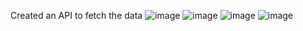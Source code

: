 Created an API to fetch the data
![image](https://github.com/nancy-gupta25/Train_ticket_management/assets/61631998/63c6d666-143b-4ea7-aa4e-f39595790021)
![image](https://github.com/nancy-gupta25/Train_ticket_management/assets/61631998/c860c3a9-1378-45e1-b547-7616447a0e0e)
![image](https://github.com/nancy-gupta25/Train_ticket_management/assets/61631998/851c8e14-088d-444b-aee9-11445a79a95d)
![image](https://github.com/nancy-gupta25/Train_ticket_management/assets/61631998/fbc9c2df-9968-4e5d-81d9-8306be41586a)
